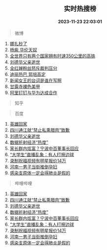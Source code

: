 <div align="center"><h2>实时热搜榜</h2><h4>2023-11-23 22:03:01</h4></div>

> 微博  

1. [娜扎秒了](https://s.weibo.com/weibo?q=%E5%A8%9C%E6%89%8E%E7%A7%92%E4%BA%86&t=31&band_rank=1&Refer=top)<br />
2. [杨紫 华伦天奴](https://s.weibo.com/weibo?q=%E6%9D%A8%E7%B4%AB%20%E5%8D%8E%E4%BC%A6%E5%A4%A9%E5%A5%B4&t=31&band_rank=2&Refer=top)<br />
3. [全世界只有两个国家拥有时速350公里的高铁](https://s.weibo.com/weibo?q=%23%E5%85%A8%E4%B8%96%E7%95%8C%E5%8F%AA%E6%9C%89%E4%B8%A4%E4%B8%AA%E5%9B%BD%E5%AE%B6%E6%8B%A5%E6%9C%89%E6%97%B6%E9%80%9F350%E5%85%AC%E9%87%8C%E7%9A%84%E9%AB%98%E9%93%81%23&t=31&band_rank=3&Refer=top)<br />
4. [刘德华父亲逝世](https://s.weibo.com/weibo?q=%23%E5%88%98%E5%BE%B7%E5%8D%8E%E7%88%B6%E4%BA%B2%E9%80%9D%E4%B8%96%23&t=31&band_rank=4&Refer=top)<br />
5. [全红婵粉丝怒斥裁判压分](https://s.weibo.com/weibo?q=%23%E5%85%A8%E7%BA%A2%E5%A9%B5%E7%B2%89%E4%B8%9D%E6%80%92%E6%96%A5%E8%A3%81%E5%88%A4%E5%8E%8B%E5%88%86%23&t=31&band_rank=5&Refer=top)<br />
6. [迪丽热巴 郭培高定](https://s.weibo.com/weibo?q=%E8%BF%AA%E4%B8%BD%E7%83%AD%E5%B7%B4%20%E9%83%AD%E5%9F%B9%E9%AB%98%E5%AE%9A&t=31&band_rank=6&Refer=top)<br />
7. [新闻女王的台词是谁在写啊](https://s.weibo.com/weibo?q=%23%E6%96%B0%E9%97%BB%E5%A5%B3%E7%8E%8B%E7%9A%84%E5%8F%B0%E8%AF%8D%E6%98%AF%E8%B0%81%E5%9C%A8%E5%86%99%E5%95%8A%23&t=31&band_rank=7&Refer=top)<br />
8. [甘露寺裸色美甲](https://s.weibo.com/weibo?q=%E7%94%98%E9%9C%B2%E5%AF%BA%E8%A3%B8%E8%89%B2%E7%BE%8E%E7%94%B2&t=31&band_rank=8&Refer=top)<br />
9. [阿里钉钉与华为达成合作](https://s.weibo.com/weibo?q=%23%E9%98%BF%E9%87%8C%E9%92%89%E9%92%89%E4%B8%8E%E5%8D%8E%E4%B8%BA%E8%BE%BE%E6%88%90%E5%90%88%E4%BD%9C%23&t=31&band_rank=9&Refer=top)<br />

> 知乎  


> 百度  

1. [英雄回家](https://www.baidu.com/s?wd=%E8%8B%B1%E9%9B%84%E5%9B%9E%E5%AE%B6&sa=fyb_news&rsv_dl=fyb_news)<br />
2. [四川通江就“禁止私熏腊肉”致歉](https://www.baidu.com/s?wd=%E5%9B%9B%E5%B7%9D%E9%80%9A%E6%B1%9F%E5%B0%B1%E2%80%9C%E7%A6%81%E6%AD%A2%E7%A7%81%E7%86%8F%E8%85%8A%E8%82%89%E2%80%9D%E8%87%B4%E6%AD%89&sa=fyb_news&rsv_dl=fyb_news)<br />
3. [刘德华父亲逝世](https://www.baidu.com/s?wd=%E5%88%98%E5%BE%B7%E5%8D%8E%E7%88%B6%E4%BA%B2%E9%80%9D%E4%B8%96&sa=fyb_news&rsv_dl=fyb_news)<br />
4. [数据折射经济“热度”](https://www.baidu.com/s?wd=%E6%95%B0%E6%8D%AE%E6%8A%98%E5%B0%84%E7%BB%8F%E6%B5%8E%E2%80%9C%E7%83%AD%E5%BA%A6%E2%80%9D&sa=fyb_news&rsv_dl=fyb_news)<br />
5. [家长群内炫富？宁波中百董事长回应](https://www.baidu.com/s?wd=%E5%AE%B6%E9%95%BF%E7%BE%A4%E5%86%85%E7%82%AB%E5%AF%8C%EF%BC%9F%E5%AE%81%E6%B3%A2%E4%B8%AD%E7%99%BE%E8%91%A3%E4%BA%8B%E9%95%BF%E5%9B%9E%E5%BA%94&sa=fyb_news&rsv_dl=fyb_news)<br />
6. [“大学生”直播乱象：有人打擦边球](https://www.baidu.com/s?wd=%E2%80%9C%E5%A4%A7%E5%AD%A6%E7%94%9F%E2%80%9D%E7%9B%B4%E6%92%AD%E4%B9%B1%E8%B1%A1%EF%BC%9A%E6%9C%89%E4%BA%BA%E6%89%93%E6%93%A6%E8%BE%B9%E7%90%83&sa=fyb_news&rsv_dl=fyb_news)<br />
7. [录制祝福视频有明星报价14万](https://www.baidu.com/s?wd=%E5%BD%95%E5%88%B6%E7%A5%9D%E7%A6%8F%E8%A7%86%E9%A2%91%E6%9C%89%E6%98%8E%E6%98%9F%E6%8A%A5%E4%BB%B714%E4%B8%87&sa=fyb_news&rsv_dl=fyb_news)<br />
8. [河南一男子当街推倒孕妇](https://www.baidu.com/s?wd=%E6%B2%B3%E5%8D%97%E4%B8%80%E7%94%B7%E5%AD%90%E5%BD%93%E8%A1%97%E6%8E%A8%E5%80%92%E5%AD%95%E5%A6%87&sa=fyb_news&rsv_dl=fyb_news)<br />
9. [感染支原体一定会得肺炎是假的](https://www.baidu.com/s?wd=%E6%84%9F%E6%9F%93%E6%94%AF%E5%8E%9F%E4%BD%93%E4%B8%80%E5%AE%9A%E4%BC%9A%E5%BE%97%E8%82%BA%E7%82%8E%E6%98%AF%E5%81%87%E7%9A%84&sa=fyb_news&rsv_dl=fyb_news)<br />

> 哔哩哔哩  

1. [英雄回家](https://www.baidu.com/s?wd=%E8%8B%B1%E9%9B%84%E5%9B%9E%E5%AE%B6&sa=fyb_news&rsv_dl=fyb_news)<br />
2. [四川通江就“禁止私熏腊肉”致歉](https://www.baidu.com/s?wd=%E5%9B%9B%E5%B7%9D%E9%80%9A%E6%B1%9F%E5%B0%B1%E2%80%9C%E7%A6%81%E6%AD%A2%E7%A7%81%E7%86%8F%E8%85%8A%E8%82%89%E2%80%9D%E8%87%B4%E6%AD%89&sa=fyb_news&rsv_dl=fyb_news)<br />
3. [刘德华父亲逝世](https://www.baidu.com/s?wd=%E5%88%98%E5%BE%B7%E5%8D%8E%E7%88%B6%E4%BA%B2%E9%80%9D%E4%B8%96&sa=fyb_news&rsv_dl=fyb_news)<br />
4. [数据折射经济“热度”](https://www.baidu.com/s?wd=%E6%95%B0%E6%8D%AE%E6%8A%98%E5%B0%84%E7%BB%8F%E6%B5%8E%E2%80%9C%E7%83%AD%E5%BA%A6%E2%80%9D&sa=fyb_news&rsv_dl=fyb_news)<br />
5. [家长群内炫富？宁波中百董事长回应](https://www.baidu.com/s?wd=%E5%AE%B6%E9%95%BF%E7%BE%A4%E5%86%85%E7%82%AB%E5%AF%8C%EF%BC%9F%E5%AE%81%E6%B3%A2%E4%B8%AD%E7%99%BE%E8%91%A3%E4%BA%8B%E9%95%BF%E5%9B%9E%E5%BA%94&sa=fyb_news&rsv_dl=fyb_news)<br />
6. [“大学生”直播乱象：有人打擦边球](https://www.baidu.com/s?wd=%E2%80%9C%E5%A4%A7%E5%AD%A6%E7%94%9F%E2%80%9D%E7%9B%B4%E6%92%AD%E4%B9%B1%E8%B1%A1%EF%BC%9A%E6%9C%89%E4%BA%BA%E6%89%93%E6%93%A6%E8%BE%B9%E7%90%83&sa=fyb_news&rsv_dl=fyb_news)<br />
7. [录制祝福视频有明星报价14万](https://www.baidu.com/s?wd=%E5%BD%95%E5%88%B6%E7%A5%9D%E7%A6%8F%E8%A7%86%E9%A2%91%E6%9C%89%E6%98%8E%E6%98%9F%E6%8A%A5%E4%BB%B714%E4%B8%87&sa=fyb_news&rsv_dl=fyb_news)<br />
8. [河南一男子当街推倒孕妇](https://www.baidu.com/s?wd=%E6%B2%B3%E5%8D%97%E4%B8%80%E7%94%B7%E5%AD%90%E5%BD%93%E8%A1%97%E6%8E%A8%E5%80%92%E5%AD%95%E5%A6%87&sa=fyb_news&rsv_dl=fyb_news)<br />
9. [感染支原体一定会得肺炎是假的](https://www.baidu.com/s?wd=%E6%84%9F%E6%9F%93%E6%94%AF%E5%8E%9F%E4%BD%93%E4%B8%80%E5%AE%9A%E4%BC%9A%E5%BE%97%E8%82%BA%E7%82%8E%E6%98%AF%E5%81%87%E7%9A%84&sa=fyb_news&rsv_dl=fyb_news)<br />
